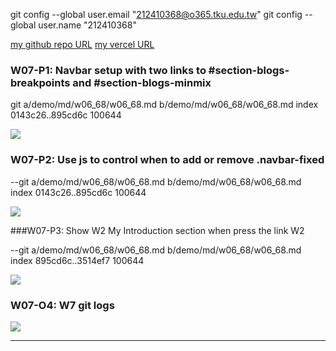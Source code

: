 git config --global user.email "212410368@o365.tku.edu.tw"
git config --global user.name "212410368"

[my github repo URL](https://github.com/github212410368/1121-sweb-demo-212410368)
[my vercel URL](http://127.0.0.1:5500/dev/index.html)

### W07-P1: Navbar setup with two links to #section-blogs-breakpoints and #section-blogs-minmix

git a/demo/md/w06_68/w06_68.md b/demo/md/w06_68/w06_68.md
index 0143c26..895cd6c 100644

![](w06-p1.png)

### W07-P2: Use js to control when to add or remove .navbar-fixed

--git a/demo/md/w06_68/w06_68.md b/demo/md/w06_68/w06_68.md
index 0143c26..895cd6c 100644

![](w06-p2.png)

###W07-P3: Show W2 My Introduction section when press the link W2

--git a/demo/md/w06_68/w06_68.md b/demo/md/w06_68/w06_68.md
index 895cd6c..3514ef7 100644

![](w06-p3.png)

### W07-O4: W7 git logs

![](w06-p4.png)

---
